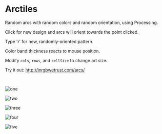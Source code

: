 Arctiles
========

Random arcs with random colors and random orientation, using Processing.

Click for new design and arcs will orient towards the point clicked.

Type 'r' for new, randomly-oriented pattern.

Color band thickness reacts to mouse position.

Modify `cols`, `rows`, and `cellSize` to change art size.

Try it out: <http://inrgbwetrust.com/arcs/>

&nbsp;

![one](http://25.media.tumblr.com/4upGQ0gPqn4cc703DPtLfML4o1_500.png)

![two](http://24.media.tumblr.com/4upGQ0gPqna3hwa61wvXYGoio1_500.png)

![three](http://25.media.tumblr.com/4upGQ0gPqn48ydizRFBesGswo1_500.png)

![four](http://25.media.tumblr.com/4upGQ0gPqn489bqk4tN0JBdRo1_500.png)

![five](http://24.media.tumblr.com/4upGQ0gPqn48bv67ZD0o6grUo1_500.png)
